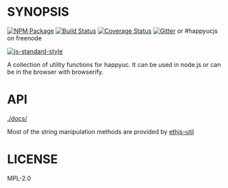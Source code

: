 # SYNOPSIS
[![NPM Package](https://img.shields.io/npm/v/happyucjs-util.svg?style=flat-square)](https://www.npmjs.org/package/happyucjs-util)
[![Build Status](https://img.shields.io/travis/happyucjs/happyucjs-util.svg?branch=master&style=flat-square)](https://travis-ci.org/happyucjs/happyucjs-util)
[![Coverage Status](https://img.shields.io/coveralls/happyucjs/happyucjs-util.svg?style=flat-square)](https://coveralls.io/r/happyucjs/happyucjs-util)
[![Gitter](https://img.shields.io/gitter/room/happyucjs/happyucjs-lib.svg?style=flat-square)](https://gitter.im/happyucjs/happyucjs-lib) or #happyucjs on freenode  

[![js-standard-style](https://cdn.rawgit.com/feross/standard/master/badge.svg)](https://github.com/feross/standard)  



A collection of utility functions for happyuc. It can be used in node.js or can be in the browser with browserify.

# API
[./docs/](./docs/index.md)

Most of the string manipulation methods are provided by [ethjs-util](https://github.com/ethjs/ethjs-util)

# LICENSE
MPL-2.0
